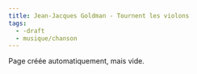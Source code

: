 ```yaml
---
title: Jean-Jacques Goldman - Tournent les violons
tags:
  - -draft
  - musique/chanson
---
```


Page créée automatiquement, mais vide.

